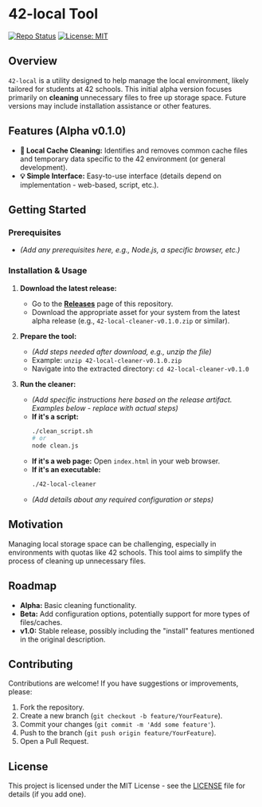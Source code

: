 # 42-local Tool

[![Repo Status](https://img.shields.io/badge/status-alpha-orange.svg)](https://github.com/mrmo7ox/42-local)
[![License: MIT](https://img.shields.io/badge/License-MIT-yellow.svg)](https://opensource.org/licenses/MIT) <!-- Assuming MIT License -->

## Overview

`42-local` is a utility designed to help manage the local environment, likely tailored for students at 42 schools. This initial alpha version focuses primarily on **cleaning** unnecessary files to free up storage space. Future versions may include installation assistance or other features.

## Features (Alpha v0.1.0)

*   **🧹 Local Cache Cleaning:** Identifies and removes common cache files and temporary data specific to the 42 environment (or general development).
*   **💡 Simple Interface:** Easy-to-use interface (details depend on implementation - web-based, script, etc.).

## Getting Started

### Prerequisites

*   _(Add any prerequisites here, e.g., Node.js, a specific browser, etc.)_

### Installation & Usage

1.  **Download the latest release:**
    *   Go to the [**Releases**](https://github.com/mrmo7ox/42-local/releases) page of this repository.
    *   Download the appropriate asset for your system from the latest alpha release (e.g., `42-local-cleaner-v0.1.0.zip` or similar).

2.  **Prepare the tool:**
    *   _(Add steps needed after download, e.g., unzip the file)_
    *   Example: `unzip 42-local-cleaner-v0.1.0.zip`
    *   Navigate into the extracted directory: `cd 42-local-cleaner-v0.1.0`

3.  **Run the cleaner:**
    *   _(Add specific instructions here based on the release artifact. Examples below - replace with actual steps)_
    *   **If it's a script:**
        ```bash
        ./clean_script.sh
        # or
        node clean.js
        ```
    *   **If it's a web page:**
        Open `index.html` in your web browser.
    *   **If it's an executable:**
        ```bash
        ./42-local-cleaner
        ```
    *   _(Add details about any required configuration or steps)_

## Motivation

Managing local storage space can be challenging, especially in environments with quotas like 42 schools. This tool aims to simplify the process of cleaning up unnecessary files.

## Roadmap

*   **Alpha:** Basic cleaning functionality.
*   **Beta:** Add configuration options, potentially support for more types of files/caches.
*   **v1.0:** Stable release, possibly including the "install" features mentioned in the original description.

## Contributing

Contributions are welcome! If you have suggestions or improvements, please:

1.  Fork the repository.
2.  Create a new branch (`git checkout -b feature/YourFeature`).
3.  Commit your changes (`git commit -m 'Add some feature'`).
4.  Push to the branch (`git push origin feature/YourFeature`).
5.  Open a Pull Request.

## License

This project is licensed under the MIT License - see the [LICENSE](LICENSE) file for details (if you add one).
